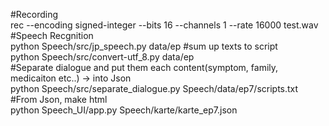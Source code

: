 #Recording  
rec --encoding signed-integer --bits 16 --channels 1 --rate 16000 test.wav  
#Speech Recgnition  
python Speech/src/jp_speech.py data/ep 
#sum up texts to script  
python Speech/src/convert-utf_8.py data/ep  
#Separate dialogue and put them each content(symptom, family, medicaiton etc..) -> into Json  
python Speech/src/separate_dialogue.py Speech/data/ep7/scripts.txt  
#From Json, make html  
python Speech_UI/app.py Speech/karte/karte_ep7.json  

